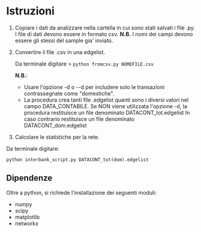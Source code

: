 # Istruzioni

 1. Copiare i dati da analizzare nella cartella in cui sono stati salvati i file .py. I file di dati devono essere in formato csv.
    **N.B.** I nomi dei campi devono essere gli stessi del sample gia' inviato.
 2. Convertire il file .csv in una edgelist.
    
    Da terminale digitare > `python fromcsv.py NOMEFILE.csv`
    
    **N.B.**:    
    * Usare l'opzione -d o --d per includere solo le transazioni contrassegnate come "domestiche".    
    * La procedura crea tanti file .edgelist quanti sono i diversi valori nel campo DATA_CONTABILE.
    Se NON viene utilizzata l'opzione -d, la procedura restituisce un file denominato DATACONT_tot.edgelist
    In caso contrario restituisce un file denominato DATACONT_dom.edgelist
    
3. Calcolare le statistiche per la rete.

Da terminale digitare:

 `python interbank_script.py DATACONT_tot(dom).edgelist`

## Dipendenze

Oltre a python, si richiede l'installazione dei seguenti moduli: 

* numpy 
* scipy
* matplotlib
* networkx



